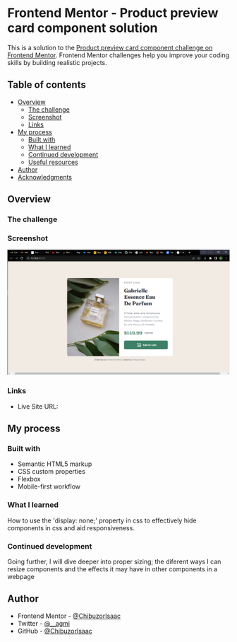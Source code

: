 # Frontend Mentor - Product preview card component solution

This is a solution to the [Product preview card component challenge on Frontend Mentor](https://www.frontendmentor.io/challenges/product-preview-card-component-GO7UmttRfa). Frontend Mentor challenges help you improve your coding skills by building realistic projects. 

## Table of contents

- [Overview](#overview)
  - [The challenge](#the-challenge)
  - [Screenshot](#screenshot)
  - [Links](#links)
- [My process](#my-process)
  - [Built with](#built-with)
  - [What I learned](#what-i-learned)
  - [Continued development](#continued-development)
  - [Useful resources](#useful-resources)
- [Author](#author)
- [Acknowledgments](#acknowledgments)


## Overview

### The challenge

### Screenshot

![](./images/project%20screenshot.png)

### Links
- Live Site URL: [](https://chibuzorisaac.github.io/Product-preview-card-component-challenge/)

## My process

### Built with

- Semantic HTML5 markup
- CSS custom properties
- Flexbox
- Mobile-first workflow


### What I learned

How to use the 'display: none;' property in css to effectively hide components in css and aid responsiveness.

### Continued development
Going further, I will dive deeper into proper sizing; the diferent ways I can resize components and the effects it may have in other components in a webpage

## Author
- Frontend Mentor - [@ChibuzorIsaac](https://www.frontendmentor.io/profile/ChibuzorIsaac)
- Twitter - [@__agmi](https://www.twitter.com/__agmi)
- GitHub - [@ChibuzorIsaac](https://www.github.com/ChibuzorIsaac)
